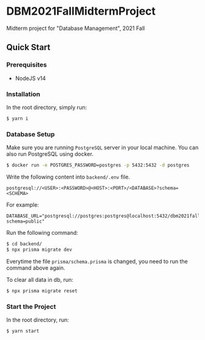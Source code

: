 # DBM2021FallMidtermProject

Midterm project for "Database Management", 2021 Fall

## Quick Start

### Prerequisites

- NodeJS v14

### Installation

In the root directory, simply run:

```bash
$ yarn i
```

### Database Setup

Make sure you are running `PostgreSQL` server in your local machine. You can also run PostgreSQL using docker.

```bash
$ docker run -e POSTGRES_PASSWORD=postgres -p 5432:5432 -d postgres
```

Write the following content into `backend/.env` file.

```
postgresql://<USER>:<PASSWORD>@<HOST>:<PORT>/<DATABASE>?schema=<SCHEMA>
```

For example:

```
DATABASE_URL="postgresql://postgres:postgres@localhost:5432/dbm2021fall?schema=public"
```

Run the following command:

```bash
$ cd backend/
$ npx prisma migrate dev
```

Everytime the file `prisma/schema.prisma` is changed, you need to run the command above again.

To clear all data in db, run:

```bash
$ npx prisma migrate reset
```

### Start the Project

In the root directory, run:

```bash
$ yarn start
```